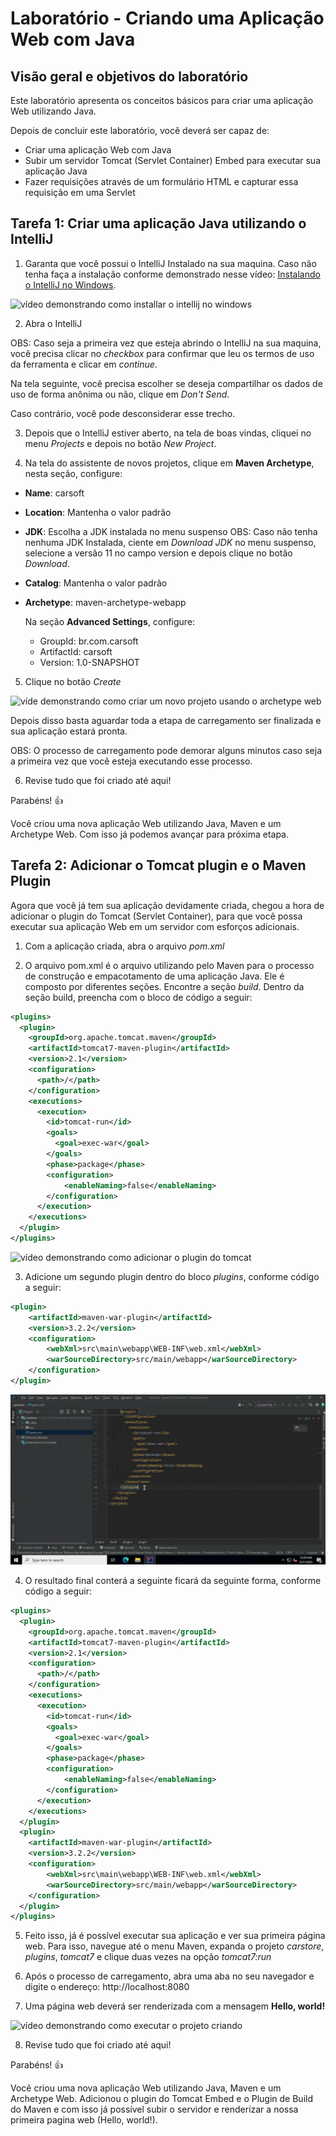 # Laboratório - Criando uma Aplicação Web com Java

## Visão geral e objetivos do laboratório

Este laboratório apresenta os conceitos básicos para criar uma aplicação Web utilizando Java.

Depois de concluir este laboratório, você deverá ser capaz de:

- Criar uma aplicação Web com Java
- Subir um servidor Tomcat (Servlet Container) Embed para executar sua aplicação Java
- Fazer requisições através de um formulário HTML e capturar essa requisição em uma Servlet

## Tarefa 1: Criar uma aplicação Java utilizando o IntelliJ

1) Garanta que você possui o IntelliJ Instalado na sua maquina. Caso não tenha faça a instalação conforme demonstrado nesse vídeo: [Instalando o IntelliJ no Windows](https://youtu.be/RBxAySum8UU).

![vídeo demonstrando como installar o intellij no windows](/gifs/01-instalando-intellij.gif)

2) Abra o IntelliJ

OBS: Caso seja a primeira vez que esteja abrindo o IntelliJ na sua maquina, você precisa clicar no *checkbox* para confirmar que leu os termos de uso da ferramenta e clicar em *continue*.

Na tela seguinte, você precisa escolher se deseja compartilhar os dados de uso de forma anônima ou não, clique em *Don't Send*.

Caso contrário, você pode desconsiderar esse trecho.

3) Depois que o IntelliJ estiver aberto, na tela de boas vindas, cliquei no menu *Projects* e depois no botão *New Project*.

4) Na tela do assistente de novos projetos, clique em **Maven Archetype**, nesta seção, configure:

- **Name**: carsoft
- **Location**: Mantenha o valor padrão
- **JDK**: Escolha a JDK instalada no menu suspenso
  OBS: Caso não tenha nenhuma JDK Instalada, ciente em *Download JDK* no menu suspenso, selecione a versão 11 no campo version e depois clique no botão *Download*.
- **Catalog**: Mantenha o valor padrão
- **Archetype**: maven-archetype-webapp

  Na seção **Advanced Settings**, configure:
  - GroupId: br.com.carsoft
  - ArtifactId: carsoft
  - Version: 1.0-SNAPSHOT


5) Clique no botão *Create*

![víde demonstrando como criar um novo projeto usando o archetype web](/gifs/02-criando-o-projeto.gif)

Depois disso basta aguardar toda a etapa de carregamento ser finalizada e sua aplicação estará pronta.

OBS: O processo de carregamento pode demorar alguns minutos caso seja a primeira vez que você esteja executando esse processo.

6) Revise tudo que foi criado até aqui!

Parabéns! :+1:

Você criou uma nova aplicação Web utilizando Java, Maven e um Archetype Web. Com isso já podemos avançar para próxima etapa.


## Tarefa 2: Adicionar o Tomcat plugin e o Maven Plugin

Agora que você já tem sua aplicação devidamente criada, chegou a hora de adicionar o plugin do Tomcat (Servlet Container), para que você possa executar sua aplicação Web em um servidor com esforços adicionais.

1) Com a aplicação criada, abra o arquivo *pom.xml*

2) O arquivo pom.xml é o arquivo utilizando pelo Maven para o processo de construção e empacotamento de uma aplicação Java. Ele é composto por diferentes seções. Encontre a seção *build*. Dentro da seção build, preencha com o bloco de código a seguir:

```xml
<plugins>
  <plugin>
    <groupId>org.apache.tomcat.maven</groupId>
    <artifactId>tomcat7-maven-plugin</artifactId>
    <version>2.1</version>
    <configuration>
      <path>/</path>
    </configuration>
    <executions>
      <execution>
        <id>tomcat-run</id>
        <goals>
          <goal>exec-war</goal>
        </goals>
        <phase>package</phase>
        <configuration>
            <enableNaming>false</enableNaming>
        </configuration>
      </execution>
    </executions>
  </plugin>
</plugins>
```
![vídeo demonstrando como adicionar o plugin do tomcat](/gifs/03-adicioando-o-plugin-do-tomcat.gif)

3) Adicione um segundo plugin dentro do bloco *plugins*, conforme código a seguir:

```xml
<plugin>
    <artifactId>maven-war-plugin</artifactId>
    <version>3.2.2</version>
    <configuration>
        <webXml>src\main\webapp\WEB-INF\web.xml</webXml>
        <warSourceDirectory>src/main/webapp</warSourceDirectory>
    </configuration>
</plugin>
```
![vídeo demonstrando como adicionar o plugin do maven-war](/gifs/04-adicioando-o-plugin-do-maven.gif)

4) O resultado final conterá a seguinte ficará da seguinte forma, conforme código a seguir:

```xml
<plugins>
  <plugin>
    <groupId>org.apache.tomcat.maven</groupId>
    <artifactId>tomcat7-maven-plugin</artifactId>
    <version>2.1</version>
    <configuration>
      <path>/</path>
    </configuration>
    <executions>
      <execution>
        <id>tomcat-run</id>
        <goals>
          <goal>exec-war</goal>
        </goals>
        <phase>package</phase>
        <configuration>
            <enableNaming>false</enableNaming>
        </configuration>
      </execution>
    </executions>
  </plugin>
  <plugin>
    <artifactId>maven-war-plugin</artifactId>
    <version>3.2.2</version>
    <configuration>
        <webXml>src\main\webapp\WEB-INF\web.xml</webXml>
        <warSourceDirectory>src/main/webapp</warSourceDirectory>
    </configuration>
  </plugin>
</plugins>
```

5) Feito isso, já é possível executar sua aplicação e ver sua primeira página web. Para isso, navegue até o menu Maven, expanda o projeto *carstore*, *plugins*, *tomcat7* e clique duas vezes na opção *tomcat7:run*

6) Após o processo de carregamento, abra uma aba no seu navegador e digite o endereço: http://localhost:8080

7) Uma página web deverá ser renderizada com a mensagem **Hello, world!**

![vídeo demonstrando como executar o projeto criando](/gifs/05-executando-o-servidor.gif)

8) Revise tudo que foi criado até aqui!

Parabéns! :+1:

Você criou uma nova aplicação Web utilizando Java, Maven e um Archetype Web. Adicionou o plugin do Tomcat Embed e o Plugin de Build do Maven e com isso já possível subir o servidor e renderizar a nossa primeira pagina web (Hello, world!).

